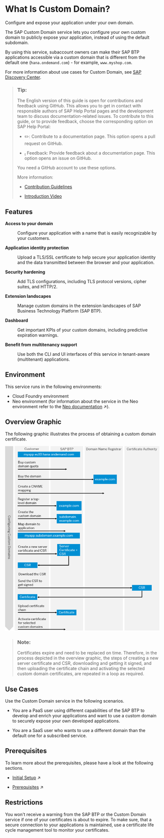 <!-- loio4f4c3ff62fd2413089dce8a973620167 -->

<link rel="stylesheet" type="text/css" href="../css/sap-icons.css"/>

# What Is Custom Domain?

Configure and expose your application under your own domain. 

The SAP Custom Domain service lets you configure your own custom domain to publicly expose your application, instead of using the default subdomain.

By using this service, subaccount owners can make their SAP BTP applications accessible via a custom domain that is different from the default one \(`hana.ondemand.com`\) - for example, `www.myshop.com`.

For more information about use cases for Custom Domain, see [SAP Discovery Center](https://discovery-center.cloud.sap/serviceCatalog/custom-domain?service_plan=custom-domain&region=all).

> ### Tip:  
> The English version of this guide is open for contributions and feedback using GitHub. This allows you to get in contact with responsible authors of SAP Help Portal pages and the development team to discuss documentation-related issues. To contribute to this guide, or to provide feedback, choose the corresponding option on SAP Help Portal:
> 
> -   :pencil2:: Contribute to a documentation page. This option opens a pull request on GitHub.
> 
> -   <span class="SAP-icons"></span> Feedback: Provide feedback about a documentation page. This option opens an issue on GitHub.
> 
> 
> You need a GitHub account to use these options.
> 
> More information:
> 
> -   [Contribution Guidelines](https://help.sap.com/docs/open-documentation-initiative/contribution-guidelines/readme.html)
> 
> -   [Introduction Video](https://www.youtube.com/watch?v=WJ0oarMlVW4)



<a name="loio4f4c3ff62fd2413089dce8a973620167__section_fmq_b34_wsb"/>

## Features


<dl>
<dt><b>

Access to your domain 

</b></dt>
<dd>

Configure your application with a name that is easily recognizable by your customers.



</dd><dt><b>

Application identity protection 

</b></dt>
<dd>

Upload a TLS/SSL certificate to help secure your application identity and the data transmitted between the browser and your application.



</dd><dt><b>

Security hardening 

</b></dt>
<dd>

Add TLS configurations, including TLS protocol versions, cipher suites, and HTTP/2.



</dd><dt><b>

Extension landscapes 

</b></dt>
<dd>

Manage custom domains in the extension landscapes of SAP Business Technology Platform \(SAP BTP\).



</dd><dt><b>

Dashboard 

</b></dt>
<dd>

Get important KPIs of your custom domains, including predictive expiration warnings.



</dd><dt><b>

Benefit from multitenancy support 

</b></dt>
<dd>

Use both the CLI and UI interfaces of this service in tenant-aware \(multitenant\) applications.



</dd>
</dl>



<a name="loio4f4c3ff62fd2413089dce8a973620167__section_qt3_hst_mpb"/>

## Environment

This service runs in the following environments:

-   Cloud Foundry environment
-   Neo environment \(for information about the service in the Neo environment refer to the [Neo documentation](https://help.sap.com/viewer/ea72206b834e4ace9cd834feed6c0e09/Cloud/en-US/98e655aacd1d4fc6a6ab23475b1afcd9.html "SAP Custom Domain service allows subaccount owners to make their SAP BTP applications accessible via a custom domain that is different from the default one (hana.ondemand.com) - for example www.myshop.com.") :arrow_upper_right:\).



<a name="loio4f4c3ff62fd2413089dce8a973620167__section_st3_hst_mpb"/>

## Overview Graphic

The following graphic illustrates the process of obtaining a custom domain certificate.

![](images/Custom_Domain_UI_Flowchart_e494326.png)

> ### Note:  
> Certificates expire and need to be replaced on time. Therefore, in the process depicted in the overview graphic, the steps of creating a new server certificate and CSR, downloading and getting it signed, and then uploading the certificate chain and activating the selected custom domain certificates, are repeated in a loop as required.



<a name="loio4f4c3ff62fd2413089dce8a973620167__section_tt3_hst_mpb"/>

## Use Cases

Use the Custom Domain service in the following scenarios.

-   You are a PaaS user using different capabilities of the SAP BTP to develop and enrich your applications and want to use a custom domain to securely expose your own developed applications.

-   You are a SaaS user who wants to use a different domain than the default one for a subscribed service.




<a name="loio4f4c3ff62fd2413089dce8a973620167__section_ut3_hst_mpb"/>

## Prerequisites

To learn more about the prerequisites, please have a look at the following sections.

-   [Initial Setup](https://help.sap.com/viewer/74af813c7ee2457cb5eddca0cc70a0c1/Cloud/en-US/108177aea2a04d1b9006d96173bfa99a.html "This section provides information on the initial setup of the Custom Domain service in the Cloud Foundry environment.") :arrow_upper_right:

-   [Prerequisites](https://help.sap.com/viewer/74af813c7ee2457cb5eddca0cc70a0c1/Cloud/en-US/48cdbe7a64f3475586dc2f4d11c5603c.html "Before configuring custom domains, you have to make some preliminary steps and fulfill a number of prerequisites.") :arrow_upper_right:




<a name="loio4f4c3ff62fd2413089dce8a973620167__section_wt3_hst_mpb"/>

## Restrictions

You won't receive a warning from the SAP BTP or the Custom Domain service if one of your certificates is about to expire. To make sure, that a secure connection to your applications is maintained, use a certificate life cycle management tool to monitor your certificates.

